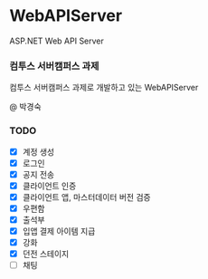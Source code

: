 # WebAPIServer
ASP.NET Web API Server


### 컴투스 서버캠퍼스 과제
컴투스 서버캠퍼스 과제로 개발하고 있는 WebAPIServer</br>

@ 박경숙


### TODO 
- [X] 계정 생성
- [X] 로그인
- [X] 공지 전송
- [X] 클라이언트 인증
- [X] 클라이언트 앱, 마스터데이터 버전 검증
- [X] 우편함
- [X] 출석부
- [X] 입앱 결제 아이템 지급
- [X] 강화
- [X] 던전 스테이지
- [ ] 채팅
